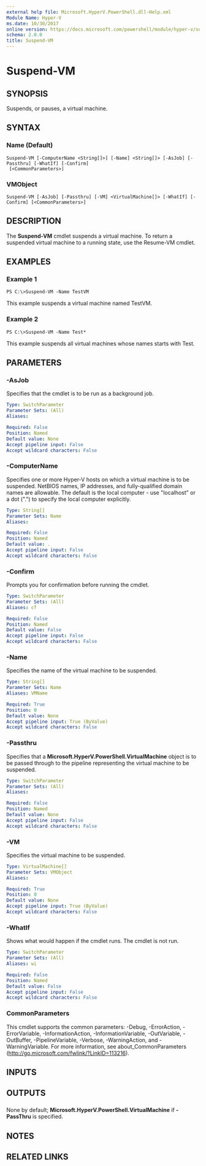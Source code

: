 ```yaml
---
external help file: Microsoft.HyperV.PowerShell.dll-Help.xml
Module Name: Hyper-V
ms.date: 10/30/2017
online version: https://docs.microsoft.com/powershell/module/hyper-v/suspend-vm?view=windowsserver2012r2-ps&wt.mc_id=ps-gethelp
schema: 2.0.0
title: Suspend-VM
---
```


# Suspend-VM

## SYNOPSIS
Suspends, or pauses, a virtual machine.

## SYNTAX

### Name (Default)
```
Suspend-VM [-ComputerName <String[]>] [-Name] <String[]> [-AsJob] [-Passthru] [-WhatIf] [-Confirm]
 [<CommonParameters>]
```

### VMObject
```
Suspend-VM [-AsJob] [-Passthru] [-VM] <VirtualMachine[]> [-WhatIf] [-Confirm] [<CommonParameters>]
```

## DESCRIPTION
The **Suspend-VM** cmdlet suspends a virtual machine.
To return a suspended virtual machine to a running state, use the Resume-VM cmdlet.

## EXAMPLES

### Example 1
```
PS C:\>Suspend-VM -Name TestVM
```

This example suspends a virtual machine named TestVM.

### Example 2
```
PS C:\>Suspend-VM -Name Test*
```

This example suspends all virtual machines whose names starts with Test.

## PARAMETERS

### -AsJob
Specifies that the cmdlet is to be run as a background job.

```yaml
Type: SwitchParameter
Parameter Sets: (All)
Aliases: 

Required: False
Position: Named
Default value: None
Accept pipeline input: False
Accept wildcard characters: False
```

### -ComputerName
Specifies one or more Hyper-V hosts on which a virtual machine is to be suspended.
NetBIOS names, IP addresses, and fully-qualified domain names are allowable.
The default is the local computer - use "localhost" or a dot (".") to specify the local computer explicitly.

```yaml
Type: String[]
Parameter Sets: Name
Aliases: 

Required: False
Position: Named
Default value: .
Accept pipeline input: False
Accept wildcard characters: False
```

### -Confirm
Prompts you for confirmation before running the cmdlet.

```yaml
Type: SwitchParameter
Parameter Sets: (All)
Aliases: cf

Required: False
Position: Named
Default value: False
Accept pipeline input: False
Accept wildcard characters: False
```

### -Name
Specifies the name of the virtual machine to be suspended.

```yaml
Type: String[]
Parameter Sets: Name
Aliases: VMName

Required: True
Position: 0
Default value: None
Accept pipeline input: True (ByValue)
Accept wildcard characters: False
```

### -Passthru
Specifies that a **Microsoft.HyperV.PowerShell.VirtualMachine** object is to be passed through to the pipeline representing the virtual machine to be suspended.

```yaml
Type: SwitchParameter
Parameter Sets: (All)
Aliases: 

Required: False
Position: Named
Default value: None
Accept pipeline input: False
Accept wildcard characters: False
```

### -VM
Specifies the virtual machine to be suspended.

```yaml
Type: VirtualMachine[]
Parameter Sets: VMObject
Aliases: 

Required: True
Position: 0
Default value: None
Accept pipeline input: True (ByValue)
Accept wildcard characters: False
```

### -WhatIf
Shows what would happen if the cmdlet runs.
The cmdlet is not run.

```yaml
Type: SwitchParameter
Parameter Sets: (All)
Aliases: wi

Required: False
Position: Named
Default value: False
Accept pipeline input: False
Accept wildcard characters: False
```

### CommonParameters
This cmdlet supports the common parameters: -Debug, -ErrorAction, -ErrorVariable, -InformationAction, -InformationVariable, -OutVariable, -OutBuffer, -PipelineVariable, -Verbose, -WarningAction, and -WarningVariable. For more information, see about_CommonParameters (http://go.microsoft.com/fwlink/?LinkID=113216).

## INPUTS

## OUTPUTS

###  
None by default; **Microsoft.HyperV.PowerShell.VirtualMachine** if **-PassThru** is specified.

## NOTES

## RELATED LINKS

